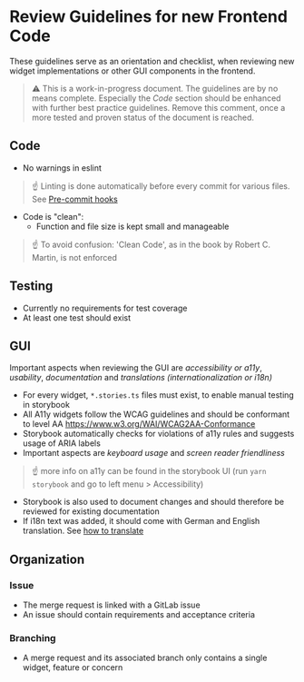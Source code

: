 # Review Guidelines for new Frontend Code

These guidelines serve as an orientation and checklist, when reviewing new widget implementations or other GUI components in the frontend.

> ⚠️ This is a work-in-progress document. 
  The guidelines are by no means complete.
  Especially the _Code_ section should be enhanced with further best practice guidelines.
  Remove this comment, once a more tested and proven status of the document is reached.

## Code

* No warnings in eslint
> ☝️ Linting is done automatically before every commit for various files. See [Pre-commit hooks](.pre-commit-config.yaml)
* Code is "clean":
  * Function and file size is kept small and manageable
> ☝️ To avoid confusion: 'Clean Code', as in the book by Robert C. Martin, is not enforced

## Testing

* Currently no requirements for test coverage
* At least one test should exist

## GUI

Important aspects when reviewing the GUI are _accessibility or a11y_, _usability_, _documentation_ and _translations (internationalization or i18n)_

* For every widget, `*.stories.ts` files must exist, to enable manual testing in storybook
* All A11y widgets follow the WCAG guidelines and should be conformant to level AA https://www.w3.org/WAI/WCAG2AA-Conformance
* Storybook automatically checks for violations of a11y rules and suggests usage of ARIA labels
* Important aspects are _keyboard usage_ and _screen reader friendliness_
> ☝️ more info on a11y can be found in the storybook UI (run `yarn storybook` and go to left menu > Accessibility)
* Storybook is also used to document changes and should therefore be reviewed for existing documentation
* If i18n text was added, it should come with German and English translation. See [how to translate](frontend/README.md#translation)

## Organization

### Issue

* The merge request is linked with a GitLab issue
* An issue should contain requirements and acceptance criteria

### Branching

* A merge request and its associated branch only contains a single widget, feature or concern
